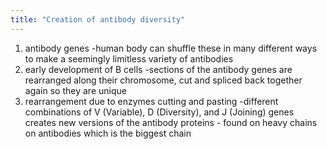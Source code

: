 ```yaml
---
title: "Creation of antibody diversity"
---
```

1) antibody genes
-human body can shuffle these in many different ways to make a seemingly limitless variety of antibodies
2) early development of B cells
-sections of the antibody genes are rearranged along their chromosome, cut and spliced back together again so they are unique
3) rearrangement due to enzymes cutting and pasting
-different combinations of V (Variable), D (Diversity), and J (Joining) genes creates new versions of the antibody proteins - found on heavy chains on antibodies which is the biggest chain

